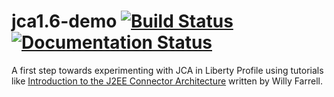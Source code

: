 # jca1.6-demo [![Build Status](https://travis-ci.org/greglanthier/jca1.6-demo.svg?branch=master)](https://travis-ci.org/greglanthier/jca1.6-demo) [![Documentation Status](https://readthedocs.org/projects/jca16-demo/badge/)](https://readthedocs.org/projects/jca16-demo/badge/)

A first step towards experimenting with JCA in Liberty Profile using tutorials like
[Introduction to the J2EE Connector Architecture](http://www.ibm.com/developerworks/java/tutorials/j-jca/j-jca.html)
written by Willy Farrell.

